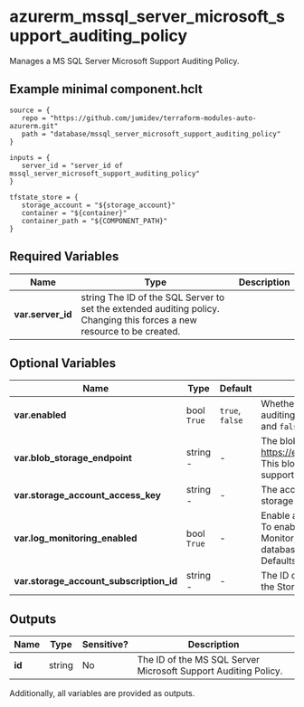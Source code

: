 # azurerm_mssql_server_microsoft_support_auditing_policy

Manages a MS SQL Server Microsoft Support Auditing Policy.

## Example minimal component.hclt

```hcl
source = {
   repo = "https://github.com/jumidev/terraform-modules-auto-azurerm.git" 
   path = "database/mssql_server_microsoft_support_auditing_policy" 
}

inputs = {
   server_id = "server_id of mssql_server_microsoft_support_auditing_policy" 
}

tfstate_store = {
   storage_account = "${storage_account}" 
   container = "${container}" 
   container_path = "${COMPONENT_PATH}" 
}

```

## Required Variables

| Name | Type |  Description |
| ---- | --------- |  ----------- |
| **var.server_id** | string  The ID of the SQL Server to set the extended auditing policy. Changing this forces a new resource to be created. | 

## Optional Variables

| Name | Type |  Default  |  possible values |  Description |
| ---- | --------- |  ----------- | ----------- | ----------- |
| **var.enabled** | bool  `True`  |  `true`, `false`  |  Whether to enable the extended auditing policy. Possible values are `true` and `false`. Defaults to `true`. | 
| **var.blob_storage_endpoint** | string  -  |  -  |  The blob storage endpoint (e.g. https://example.blob.core.windows.net). This blob storage will hold all Microsoft support auditing logs. | 
| **var.storage_account_access_key** | string  -  |  -  |  The access key to use for the auditing storage account. | 
| **var.log_monitoring_enabled** | bool  `True`  |  -  |  Enable audit events to Azure Monitor? To enable server audit events to Azure Monitor, please enable its main database audit events to Azure Monitor. Defaults to `true`. | 
| **var.storage_account_subscription_id** | string  -  |  -  |  The ID of the Subscription containing the Storage Account. | 



## Outputs

| Name | Type | Sensitive? | Description |
| ---- | ---- | --------- | --------- |
| **id** | string | No  | The ID of the MS SQL Server Microsoft Support Auditing Policy. | 

Additionally, all variables are provided as outputs.
